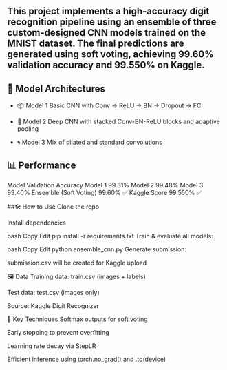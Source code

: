 This project implements a high-accuracy digit recognition pipeline using an ensemble of three custom-designed CNN models trained on the MNIST dataset. The final predictions are generated using soft voting, achieving 99.60% validation accuracy and 99.550% on Kaggle.
---

## 🧠 Model Architectures

- 📦 Model 1
Basic CNN with Conv → ReLU → BN → Dropout → FC

- 🧱 Model 2
Deep CNN with stacked Conv-BN-ReLU blocks and adaptive pooling

- 🌀 Model 3
Mix of dilated and standard convolutions

## 📊 Performance
Model	Validation Accuracy
Model 1	99.31%
Model 2	99.48%
Model 3	99.40%
Ensemble (Soft Voting)	99.60% ✅
Kaggle Score	99.550% ✅

##🛠️ How to Use
Clone the repo

Install dependencies

bash
Copy
Edit
pip install -r requirements.txt
Train & evaluate all models:

bash
Copy
Edit
python ensemble_cnn.py
Generate submission:

submission.csv will be created for Kaggle upload

🖼️ Data
Training data: train.csv (images + labels)

Test data: test.csv (images only)

Source: Kaggle Digit Recognizer

🧪 Key Techniques
Softmax outputs for soft voting

Early stopping to prevent overfitting

Learning rate decay via StepLR

Efficient inference using torch.no_grad() and .to(device)

